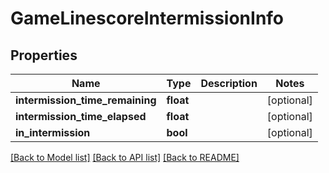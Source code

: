 # GameLinescoreIntermissionInfo

## Properties
Name | Type | Description | Notes
------------ | ------------- | ------------- | -------------
**intermission_time_remaining** | **float** |  | [optional] 
**intermission_time_elapsed** | **float** |  | [optional] 
**in_intermission** | **bool** |  | [optional] 

[[Back to Model list]](../README.md#documentation-for-models) [[Back to API list]](../README.md#documentation-for-api-endpoints) [[Back to README]](../README.md)

